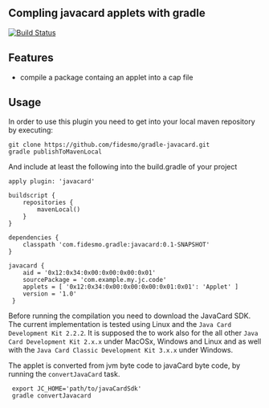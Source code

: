 Compling javacard applets with gradle
-------------------------------------

[![Build Status](https://travis-ci.org/fidesmo/gradle-javacard.svg?branch=master)](https://travis-ci.org/fidesmo/gradle-javacard)

Features
--------

 - compile a package containg an applet into a cap file

Usage
-----

In order to use this plugin you need to get into your local maven repository by executing:

    git clone https://github.com/fidesmo/gradle-javacard.git
    gradle publishToMavenLocal

And include at least the following into the build.gradle of your project

    apply plugin: 'javacard'

    buildscript {
        repositories {
            mavenLocal()
        }
    }

    dependencies {
        classpath 'com.fidesmo.gradle:javacard:0.1-SNAPSHOT'
    }

    javacard {
        aid = '0x12:0x34:0x00:0x00:0x00:0x01'
        sourcePackage = 'com.example.my.jc.code'
        applets = [ '0x12:0x34:0x00:0x00:0x00:0x01:0x01': 'Applet' ]
        version = '1.0'
     }

Before running the compilation you need to download the JavaCard SDK. The current implementation is
tested using Linux and the `Java Card Development Kit 2.2.2`. It is supposed the to work also for
the all other `Java Card Development Kit 2.x.x` under MacOSx, Windows and Linux and as well with the
`Java Card Classic Development Kit 3.x.x` under Windows.

The applet is converted from jvm byte code to javaCard byte code, by running the `convertJavaCard`
task.

     export JC_HOME='path/to/javaCardSdk'
     gradle convertJavacard
